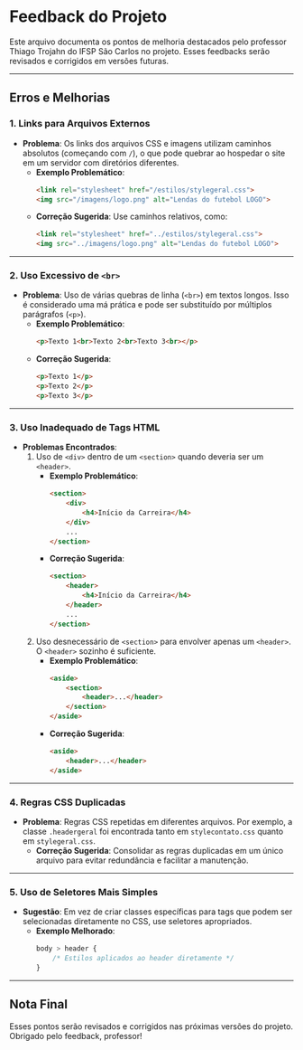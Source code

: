 # Feedback do Projeto

Este arquivo documenta os pontos de melhoria destacados pelo professor Thiago Trojahn do IFSP São Carlos no projeto. Esses feedbacks serão revisados e corrigidos em versões futuras.

---

## Erros e Melhorias

### 1. **Links para Arquivos Externos**
- **Problema**: Os links dos arquivos CSS e imagens utilizam caminhos absolutos (começando com `/`), o que pode quebrar ao hospedar o site em um servidor com diretórios diferentes.
  - **Exemplo Problemático**:
    ```html
    <link rel="stylesheet" href="/estilos/stylegeral.css">
    <img src="/imagens/logo.png" alt="Lendas do futebol LOGO">
    ```
  - **Correção Sugerida**:
    Use caminhos relativos, como:
    ```html
    <link rel="stylesheet" href="../estilos/stylegeral.css">
    <img src="../imagens/logo.png" alt="Lendas do futebol LOGO">
    ```

---

### 2. **Uso Excessivo de `<br>`**
- **Problema**: Uso de várias quebras de linha (`<br>`) em textos longos. Isso é considerado uma má prática e pode ser substituído por múltiplos parágrafos (`<p>`).
  - **Exemplo Problemático**:
    ```html
    <p>Texto 1<br>Texto 2<br>Texto 3<br></p>
    ```
  - **Correção Sugerida**:
    ```html
    <p>Texto 1</p>
    <p>Texto 2</p>
    <p>Texto 3</p>
    ```

---

### 3. **Uso Inadequado de Tags HTML**
- **Problemas Encontrados**:
  1. Uso de `<div>` dentro de um `<section>` quando deveria ser um `<header>`.
     - **Exemplo Problemático**:
       ```html
       <section>
           <div>
               <h4>Início da Carreira</h4>
           </div>
           ...
       </section>
       ```
     - **Correção Sugerida**:
       ```html
       <section>
           <header>
               <h4>Início da Carreira</h4>
           </header>
           ...
       </section>
       ```
  2. Uso desnecessário de `<section>` para envolver apenas um `<header>`. O `<header>` sozinho é suficiente.
     - **Exemplo Problemático**:
       ```html
       <aside>
           <section>
               <header>...</header>
           </section>
       </aside>
       ```
     - **Correção Sugerida**:
       ```html
       <aside>
           <header>...</header>
       </aside>
       ```

---

### 4. **Regras CSS Duplicadas**
- **Problema**: Regras CSS repetidas em diferentes arquivos. Por exemplo, a classe `.headergeral` foi encontrada tanto em `stylecontato.css` quanto em `stylegeral.css`.
  - **Correção Sugerida**: Consolidar as regras duplicadas em um único arquivo para evitar redundância e facilitar a manutenção.

---

### 5. **Uso de Seletores Mais Simples**
- **Sugestão**: Em vez de criar classes específicas para tags que podem ser selecionadas diretamente no CSS, use seletores apropriados.
  - **Exemplo Melhorado**:
    ```css
    body > header {
        /* Estilos aplicados ao header diretamente */
    }
    ```

---

## Nota Final
Esses pontos serão revisados e corrigidos nas próximas versões do projeto. Obrigado pelo feedback, professor!
